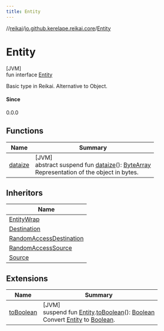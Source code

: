 ```yaml
---
title: Entity
---
```

//[reikai](../../../index.html)/[io.github.kerelape.reikai.core](../index.html)/[Entity](index.html)



# Entity



[JVM]\
fun interface [Entity](index.html)

Basic type in Reikai. Alternative to Object.



#### Since



0.0.0



## Functions


| Name | Summary |
|---|---|
| [dataize](dataize.html) | [JVM]<br>abstract suspend fun [dataize](dataize.html)(): [ByteArray](https://kotlinlang.org/api/latest/jvm/stdlib/kotlin/-byte-array/index.html)<br>Representation of the object in bytes. |


## Inheritors


| Name |
|---|
| [EntityWrap](../-entity-wrap/index.html) |
| [Destination](../../io.github.kerelape.reikai.io/-destination/index.html) |
| [RandomAccessDestination](../../io.github.kerelape.reikai.io/-random-access-destination/index.html) |
| [RandomAccessSource](../../io.github.kerelape.reikai.io/-random-access-source/index.html) |
| [Source](../../io.github.kerelape.reikai.io/-source/index.html) |


## Extensions


| Name | Summary |
|---|---|
| [toBoolean](../../io.github.kerelape.reikai.logic/to-boolean.html) | [JVM]<br>suspend fun [Entity](index.html).[toBoolean](../../io.github.kerelape.reikai.logic/to-boolean.html)(): [Boolean](https://kotlinlang.org/api/latest/jvm/stdlib/kotlin/-boolean/index.html)<br>Convert [Entity](index.html) to [Boolean](https://kotlinlang.org/api/latest/jvm/stdlib/kotlin/-boolean/index.html). |

